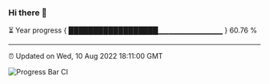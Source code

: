### Hi there 👋

⏳ Year progress { ██████████████████▁▁▁▁▁▁▁▁▁▁▁▁ } 60.76 %

---

⏰ Updated on Wed, 10 Aug 2022 18:11:00 GMT

![Progress Bar CI](https://github.com/Shyam-Makwana/GitHub-Actions-Demo/workflows/Progress%20Bar%20CI/badge.svg)
